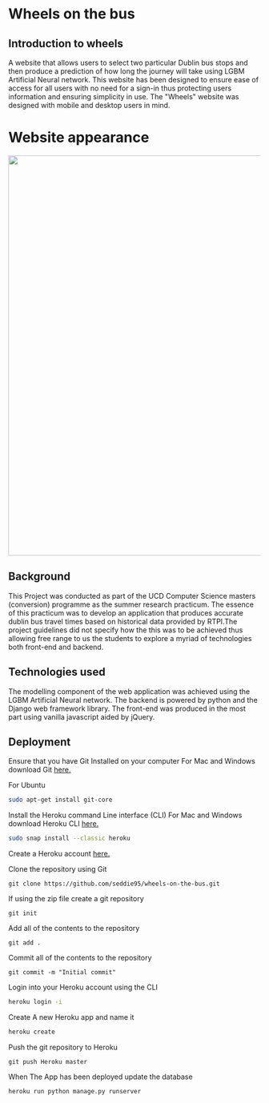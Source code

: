 # Wheels on the bus

## Introduction to wheels
A website that allows users to select two particular Dublin bus stops and then produce a prediction of how long
the journey will take using  LGBM Artificial  Neural network. This website has been designed to ensure ease of access 
for all users with no need for a sign-in thus protecting users information and ensuring simplicity in use. The "Wheels"
website was designed with mobile and desktop users in mind.

# Website appearance


<p align="center">
  <img width="800"  src="https://i.imgur.com/jNVKaNb.png">
 
</p>


## Background
This Project was conducted as part of the UCD Computer Science masters (conversion) programme as the summer research
practicum. The essence of this practicum was to develop an application that produces accurate dublin bus travel times 
based on historical data provided by RTPI.The project guidelines did not specify how the this was to be achieved thus
allowing free range to us the students to explore a myriad of technologies both front-end and backend.

## Technologies used
The modelling component of the web application was achieved using the LGBM Artificial  Neural network. The backend is 
powered by python and the Django web framework library. The front-end was produced in the most part using vanilla 
javascript aided by jQuery.



## Deployment

Ensure that you have Git Installed on your computer
For Mac and  Windows download Git [here.](https://git-scm.com/downloads)

For Ubuntu
```bash
sudo apt-get install git-core
```

Install the Heroku command Line interface (CLI)
For Mac and  Windows download Heroku CLI [here.](https://devcenter.heroku.com/articles/heroku-cli)

```bash
sudo snap install --classic heroku
```

Create a Heroku account [here.]( https://signup.heroku.com/)

Clone the repository using Git 

```git
git clone https://github.com/seddie95/wheels-on-the-bus.git
```

If using the zip file create a git repository 

```git
git init
```

Add all of the contents to the repository

```git
git add .
```

Commit all of the contents to the repository

```git
git commit -m "Initial commit"
```

Login into your Heroku account using the CLI

```bash
heroku login -i
```
Create A new Heroku app and name it

```bash
heroku create
```
Push the git repository to Heroku
```git
git push Heroku master
```

When The App has been deployed update the database 
```bash
heroku run python manage.py runserver
```
